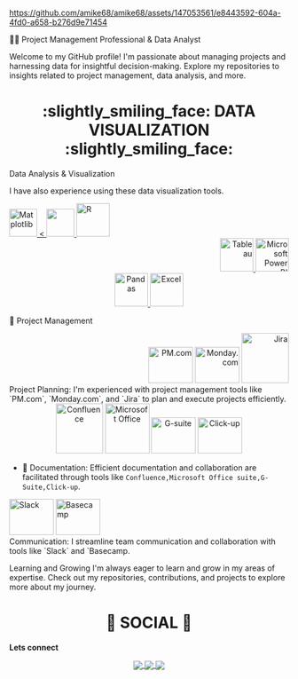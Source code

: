 



https://github.com/amike68/amike68/assets/147053561/e8443592-604a-4fd0-a658-b276d9e71454


👨‍💼 Project Management Professional & Data Analyst 

Welcome to my GitHub profile! I'm passionate about managing projects and harnessing data for insightful decision-making. Explore my repositories to insights related to project management, data analysis, and more.

<div align="center"> <h1 align="center"> :slightly_smiling_face: DATA VISUALIZATION :slightly_smiling_face:	</h1> </div>

Data Analysis & Visualization

I have also experience using these data visualization tools.

<div align="left">
<a href="#" target="_blank"> <img src="https://matplotlib.org/stable/_images/sphx_glr_logos2_003.png" alt="Matplotlib" height="50"/> <
<a href="#" target="_blank"> <img src="https://seaborn.pydata.org/_static/logo-wide-lightbg.svg" height="50"/> </a>   
<a href="#" target="_blank"> <img src="https://github.com/amike68/amike68/assets/147053561/66f3d83f-c5f5-43d0-be21-79055f2150d2" alt="R" height="60"/> </a>
<div align="right"> <a href="#" target="_blank"> <img src="https://github.com//amike68/amike68/assets/147053561/8b418099-5e14-4f8b-b0ee-9c6fd1c1ff27" alt="Tableau" height="60"/> </a>
<a href="#" target="_blank"> <img src="https://insightsoftware.com/wp-content/uploads/2018/03/blog-microsoft-power-bi-solid-color.jpg" alt="Microsoft Power BI" height="60"/> </a>
<div align="middle"> <a href="#" target="_blank"> <img src="https://upload.wikimedia.org/wikipedia/commons/thumb/e/ed/Pandas_logo.svg/2560px-Pandas_logo.svg.png" alt="Pandas" height="60"/> </a> <a href="#" target="_blank"> <img src="https://github.com//amike68/amike68/assets/147053561/28c0c3bf-76b5-46fc-adbd-7248bd072384" alt="Excel" height="60"/> </a>
  <div align="left">
  

 🚀 Project Management
<div align="right">
  <img src="https://github.com/amike68/amike68/assets/147053561/5ef660ec-a21b-4219-b753-5681cf354cf1" alt="PM.com" width="80" height="65">
  <img src="https://github.com/amike68/amike68/assets/147053561/7eaf847f-60e2-474a-a04d-e334ca7655e4" alt="Monday.com" width="80" height="65">
  <img src="https://github.com/amike68/amike68/assets/147053561/abe0e59a-5980-474c-9a44-769682ccda46" alt="Jira" width="85" height="90">
</div>
 Project Planning: I'm experienced with project management tools like `PM.com`, `Monday.com`, and `Jira` to plan and execute projects efficiently.

<div align="middle">
  <img src="https://github.com/amike68/amike68/assets/147053561/19fe9a59-79c5-4140-a2d5-c0786a3389d3" alt="Confluence" width="85" height="90">
    <img src="https://github.com/amike68/amike68/assets/147053561/c2eebd27-2e82-41a8-a27a-b86df2c4e17d" alt="Microsoft Office" width="80" height="90">
    <img src="https://github.com/amike68/amike68/assets/147053561/450ac532-8312-42a8-88f1-c9fc29f04475" alt="G-suite" width="80" height="65">
    <img src="https://github.com/amike68/amike68/assets/147053561/4d18f4c0-975e-41ef-934e-4703b2589744" alt="Click-up" width="80" height="65">
</div>

- 📝 Documentation: Efficient documentation and collaboration are facilitated through tools like `Confluence,Microsoft Office suite,G-Suite,Click-up`. 

<div align="left">
  <img src="https://github.com/amike68/amike68/assets/147053561/27d491b7-576c-4dbf-9dd0-ac3ad680e78c" alt="Slack" width="80" height="65">
  <img src="https://github.com/amike68/amike68/assets/147053561/47a597d5-039c-4ad9-aae8-2d1537e0bfc6" alt="Basecamp" width="80" height="65">
</div>
 Communication: I streamline team communication and collaboration with tools like `Slack` and `Basecamp. 


 Learning and Growing
I'm always eager to learn and grow in my areas of expertise. Check out my repositories, contributions, and projects to explore more about my journey.



<div align="center"> <h1 align="center"> 👨 SOCIAL 👩 </h1> </div> 

<b>Lets connect</b> 

<p align="center"> 

 

<a href="https://www.linkedin.com/in/estheramike/"> 

  <img align="center" src="https://img.shields.io/badge/linkedin-%230077B5.svg?&style=for-the-badge&logo=linkedin&logoColor=white" /> 

</a> 

 

<a href="https://public.tableau.com/app/profile/esther.amike/"> 


  <img align="center" src="https://img.shields.io/badge/-Tableau-1e376b?style=for-the-badge&logo=tableau&logoColor=white"  /> 

</a> 

 

<a href="mailto:esther.amike@googlemail.com">   

  <img align="center" src="https://img.shields.io/badge/gmail-f1f2f6.svg?&style=for-the-badge&logo=gmail&logoColor=red"  /> 

</a> 

 

</p> 

 
